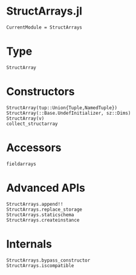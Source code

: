 # StructArrays.jl


```@meta
CurrentModule = StructArrays
```

# Type

```@docs
StructArray
```

# Constructors

```@docs
StructArray(tup::Union{Tuple,NamedTuple})
StructArray(::Base.UndefInitializer, sz::Dims)
StructArray(v)
collect_structarray
```

# Accessors

```@docs
fieldarrays
```

# Advanced APIs

```@docs
StructArrays.append!!
StructArrays.replace_storage
StructArrays.staticschema
StructArrays.createinstance
```

# Internals

```@docs
StructArrays.bypass_constructor
StructArrays.iscompatible
```